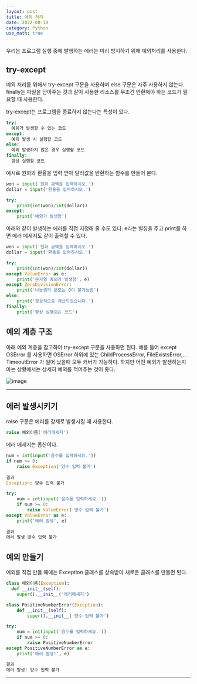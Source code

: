 ```yaml
---
layout: post
title: 예외 처리
date: 2022-08-10
category: Python
use_math: true
---
```


우리는 프로그램 실행 중에 발행하는 에러는 미리 방지하기 위해 예외처리를 사용한다. 

## try-except

예외 처리를 위해서 try-except 구문을 사용하며 else 구문은 자주 사용하지 않는다. finally는 파일을 닫아주는 것과 같이 사용한 리소스를 무조건 반환해야 하는 코드가 필요할 때 사용한다. 

try-except는 프로그램을 종료하지 않는다는 특성이 있다. 

```python
try:
  예외가 발생할 수 있는 코드
except:
  예외 발생 시 실행할 코드
else:
  예외 발생하지 않은 경우 실행할 코드
finally:
  항상 실행할 코드
```

예시로 원화와 환율을 입력 받아 달러값을 반환하는 함수를 만들어 본다. 

```python
won = input('원화 금액을 입력하시오.')
dollar = input('환율을 입력하시오.')

try:
    print(int(won)/int(dollar))
except:
    print('예외가 발생함')
```


아래와 같이 발생하는 에러를 직접 지정해 줄 수도 있다. e라는 별칭을 주고 print를 하면 에러 메세지도 같이 출력할 수 있다. 

```python
won = input('원화 금액을 입력하시오.')
dollar = input('환율을 입력하시오.')

try:
    print(int(won)/int(dollar))
except ValueError as e:
    print('문자열 예외가 발생함', e)
except ZeroDivisionError:
    print('나눗셈의 분모는 0이 불가능함')
else: 
    print('정상적으로 계산되었습니다.')
finally:
    print('항상 실행되는 코드')
```

## 예외 계층 구조 

아래 예외 계층을 참고하여 try-except 구문을 사용하면 된다. 
예를 들어 except OSError 를 사용하면 OSError 하위에 있는 ChildProcessError, FileExistsError,... TimeoutError 가 일어 났을때 모두 커버가 가능하다. 
하지만 어떤 예외가 발생하는지 아는 상황에서는 상세히 예외를 적어주는 것이 좋다. 

![image](https://user-images.githubusercontent.com/61526722/183683233-f5445e17-7780-48cc-8866-e2f65db20a5c.png)



---

## 에러 발생시키기

raise 구문은 에러를 강제로 발생시킬 때 사용한다. 

```python
raise 예외이름('에러메세지')
```
에러 메세지는 옵션이다. 

```python
num = int(input('음수를 입력하세요.'))
if num >= 0:
    raise Exception('양수 입력 불가')
    
결과
Exception: 양수 입력 불가
```

```python
try:
    num = int(input('음수를 입력하세요.'))
    if num >= 0:
        raise ValueError('양수 입력 불가')
except ValueError as e: 
    print('에러 발생', e)
    
결과
에러 발생 양수 입력 불가
```

## 예외 만들기

예외를 직접 만들 때에는 Exception 클래스를 상속받아 새로운 클래스를 만들면 된다. 

```python
class 예외이름(Exception):
  def __init__(self):
    super().__init__('에러메세지')
```

```python
class PositiveNumberError(Exception):
    def __init__(self):
        super().__init__('양수 입력 불가')

try:
    num = int(input('음수를 입력하세요.'))
    if num >= 0:
        raise PositiveNumberError
except PositiveNumberError as e: 
    print('에러 발생!', e)

결과
에러 발생! 양수 입력 불가
```

---

